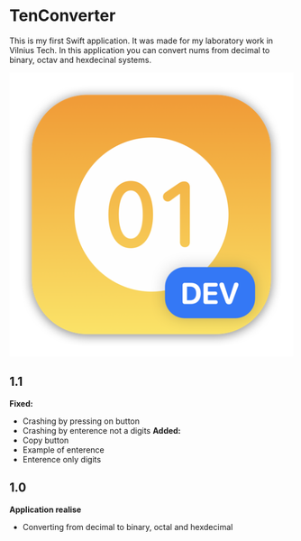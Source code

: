# TenConverter

This is my first Swift application.
It was made for my laboratory work in Vilnius Tech.
In this application you can convert nums from decimal to binary, octav and hexdecinal systems.

![Image text](https://github.com/GTeasera/TenConverter/blob/main/TenSystemConverter/TenSystemConverter/Assets.xcassets/AppIcon.appiconset/mac512.png)

## 1.1
<b>Fixed:</b>
- Crashing by pressing on button
- Crashing by enterence not a digits
<b>Added:</b>
- Copy button
- Example of enterence
- Enterence only digits

## 1.0 
<b> Application realise </b>
- Converting from decimal to binary, octal and hexdecimal

